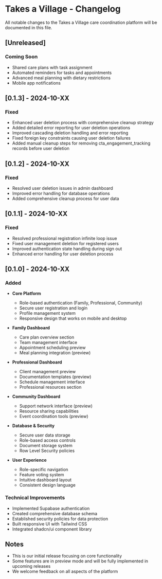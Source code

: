 
# Takes a Village - Changelog

All notable changes to the Takes a Village care coordination platform will be documented in this file.

## [Unreleased]

### Coming Soon
- Shared care plans with task assignment
- Automated reminders for tasks and appointments
- Advanced meal planning with dietary restrictions
- Mobile app notifications

## [0.1.3] - 2024-10-XX

### Fixed
- Enhanced user deletion process with comprehensive cleanup strategy
- Added detailed error reporting for user deletion operations 
- Improved cascading deletion handling and error reporting
- Fixed foreign key constraints causing user deletion failures
- Added manual cleanup steps for removing cta_engagement_tracking records before user deletion

## [0.1.2] - 2024-10-XX

### Fixed
- Resolved user deletion issues in admin dashboard
- Improved error handling for database operations
- Added comprehensive cleanup process for user data

## [0.1.1] - 2024-10-XX

### Fixed
- Resolved professional registration infinite loop issue
- Fixed user management deletion for registered users
- Improved authentication state handling during sign out
- Enhanced error handling for user deletion process

## [0.1.0] - 2024-10-XX

### Added
- **Core Platform**
  - Role-based authentication (Family, Professional, Community)
  - Secure user registration and login
  - Profile management system
  - Responsive design that works on mobile and desktop

- **Family Dashboard**
  - Care plan overview section
  - Team management interface
  - Appointment scheduling preview
  - Meal planning integration (preview)

- **Professional Dashboard**
  - Client management preview
  - Documentation templates (preview)
  - Schedule management interface
  - Professional resources section

- **Community Dashboard**
  - Support network interface (preview)
  - Resource sharing capabilities
  - Event coordination tools (preview)

- **Database & Security**
  - Secure user data storage
  - Role-based access controls
  - Document storage system
  - Row Level Security policies

- **User Experience**
  - Role-specific navigation
  - Feature voting system
  - Intuitive dashboard layout
  - Consistent design language

### Technical Improvements
- Implemented Supabase authentication
- Created comprehensive database schema
- Established security policies for data protection
- Built responsive UI with Tailwind CSS
- Integrated shadcn/ui component library

## Notes
- This is our initial release focusing on core functionality
- Some features are in preview mode and will be fully implemented in upcoming releases
- We welcome feedback on all aspects of the platform
